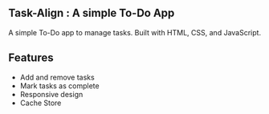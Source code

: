 ## Task-Align : A simple To-Do App

A simple To-Do app to manage tasks. Built with HTML, CSS, and JavaScript.

## Features

- Add and remove tasks
- Mark tasks as complete
- Responsive design
- Cache Store
 
 
  
 
